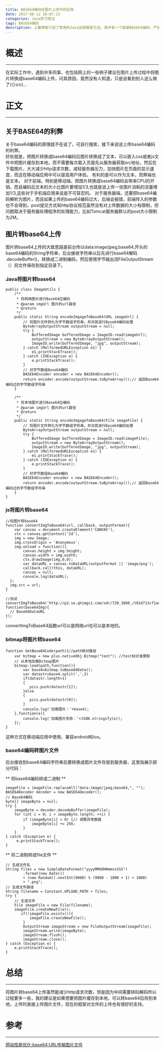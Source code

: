 ```yaml
---
title: BASE64编码在图片上传中的应用
date: 2017-08-12 16:07:13
categories: Java学习笔记
tags: BASE64编码
description: 上篇博客介绍了常用的Java加密解密方法，其中有一个就是BASE64编码，严格地说它并不是加密方法，而是最常见的用于传输8Bit字节码的编码方式之一，用于在HTTP环境下传递较长的标识信息。
---
```

# 概述 #
---
在实际工作中，遇到许多同事，也包括网上的一些例子建议在图片上传过程中将图片转换成base64编码上传，问其原因，竟然没有人知道，只是说看到别人这么做了(⊙o⊙)…

# 正文 #
---
## 关于BASE64的利弊 ##
关于base64编码的原理就不在说了，可自行搜索，接下来说说上传base64编码的利弊。  
好处就是，把图片转换成base64编码后图片转换成了文本，可以嵌入css或者js文件中把图片缓存到本地，而不需要每次载入页面先从服务器获取src地址，然后在下载图片，大大减少http请求次数，减轻服务器压力，加快图片在页面的显示速度，而这在移动端应用中可以提高用户体验。
有利的是可以作为文本，而弊端也是文本。
对于前端，特别是移动端，把图片转换成base64编码会带来CPU的开销，而且编码后文本的大小比图片要增加1/3,也就是说上传一张图片消耗的流量增加1/3,这些对于手机端应用来说是不可容忍的。
对于服务器端，还要把base64编码解析为图片，而且如果上传的base64编码过大，后端会报错，前端传入的参数也不会得到，post提交方式和http协议规范虽然没有对上传数据的大小有限制，但问题取决于服务器处理程序的处理能力，比如Tomcat服务器默认的post大小限制为2M。  

## 图片转base64上传 ##
图片转base64上传的大致思路是前台传以data:image/jpeg;base64,开头的base64编码的String字符串，后台接收字符串以后先进行base64解码 .decodeBuffer()，转换成二进制编码，然后使用字节输出流FileOutputStream（）将文件保存到指定目录下。  

### Java将图片转base64 ###  

	public class ImageUtils {  
	    /** 
	     * 将网络图片进行Base64位编码 
	     * @param imgUrl 图片的url路径
	     * @return 
	     */  
	    public static String encodeImgageToBase64(URL imageUrl) {
			// 将图片文件转化为字节数组字符串，并对其进行Base64编码处理  
	        ByteArrayOutputStream outputStream = null;  
	        try {  
	            BufferedImage bufferedImage = ImageIO.read(imageUrl);  
	            outputStream = new ByteArrayOutputStream();  
	            ImageIO.write(bufferedImage, "jpg", outputStream);  
	        } catch (MalformedURLException e1) {  
	            e1.printStackTrace();  
	        } catch (IOException e) {  
	            e.printStackTrace();  
	        }  
	        // 对字节数组Base64编码  
	        BASE64Encoder encoder = new BASE64Encoder();  
	        return encoder.encode(outputStream.toByteArray());// 返回Base64编码过的字节数组字符串  
	    }
		
		/** 
	     * 将本地图片进行Base64位编码 
	     * @param imgUrl 图片的url路径
	     * @return 
	     */  
	    public static String encodeImgageToBase64(File imageFile) {
			// 将图片文件转化为字节数组字符串，并对其进行Base64编码处理  
	        ByteArrayOutputStream outputStream = null;  
	        try {  
	            BufferedImage bufferedImage = ImageIO.read(imageFile);  
	            outputStream = new ByteArrayOutputStream();  
	            ImageIO.write(bufferedImage, "jpg", outputStream);  
	        } catch (MalformedURLException e1) {  
	            e1.printStackTrace();  
	        } catch (IOException e) {  
	            e.printStackTrace();  
	        }  
	        // 对字节数组Base64编码  
	        BASE64Encoder encoder = new BASE64Encoder();  
	        return encoder.encode(outputStream.toByteArray());// 返回Base64编码过的字节数组字符串  
	    }
	}

### js将图片转base64 ### 

	//将图片转base64
	function convertImgToBase64(url, callback, outputFormat){
	  	var canvas = document.createElement('CANVAS'),
	  	ctx = canvas.getContext('2d'),
	    img = new Image;
	  	img.crossOrigin = 'Anonymous';
	  	img.onload = function(){
		    canvas.height = img.height;
		    canvas.width = img.width;
		    ctx.drawImage(img,0,0);
		    var dataURL = canvas.toDataURL(outputFormat || 'image/png');
		    callback.call(this, dataURL);
		    canvas = null; 
		    console.log(dataURL);
	  };
	  img.src = url;
	}
	 
	//测试
	convertImgToBase64('http://p2.so.qhimgs1.com/sdr/720_1080_/t01d713cf1ad6717772.jpg', function(base64Img){
	  // Base64DataURL
	}); 

convertImgToBase64函数url可以是网络url也可以是本地的。

### bitmap将图片转base64 ###
	
	function GetBase64Code(path){//path绝对路径
		var bitmap = new plus.nativeObj.Bitmap("test"); //test标识谁便取
		// 从本地加载Bitmap图片
		bitmap.load(path,function(){
			var base4=bitmap.toBase64Data();
			var datastr=base4.split(',',3)
			if(datastr.length>1)
			{
			   pics.push(datastr[1]);
			}else
			{
			   pics.push(datastr[0]);
			}
			console.log('加载图片：'+base4);
		},function(e){
			console.log('加载图片失败：'+JSON.stringify(e));
		});
	}

这种方式在移动端应用中使用，兼容android和ios。


### base64编码转图片文件 ###

后台接收到base64编码字符串后要转换成图片文件存放到服务器，这里指展示部分代码：

** 将base64编码转成二进制 **

	imageFile = imageFile.replaceAll("data:image/jpeg;base64,", "");      
	BASE64Decoder decoder = new BASE64Decoder();
	// Base64解码      
	byte[] imageByte = null;
	try {
		imageByte = decoder.decodeBuffer(imageFile);      
		for (int i = 0; i < imageByte.length; ++i) {      
			if (imageByte[i] < 0) {// 调整异常数据      
				imageByte[i] += 256;      
			}      
		}      
	} catch (Exception e) {
		 e.printStackTrace(); 
	} 

** 将二进制转成file文件 **

	// 生成文件名
    String files = new SimpleDateFormat("yyyyMMddHHmmssSSS")
            .format(new Date())
            + (new Random().nextInt(9000) % (9000 - 1000 + 1) + 1000)
            + ".png";
    // 生成文件路径
    String filename = Constant.UPLOAD_PATH + files;     
    try {
        // 生成文件         
        File imageFile = new File(filename);
        imageFile.createNewFile();
           if(!imageFile.exists()){
               imageFile.createNewFile();
            }
            OutputStream imageStream = new FileOutputStream(imageFile);
            imageStream.write(imageByte);
            imageStream.flush();
            imageStream.close();                    
    } catch (Exception e) {         
        e.printStackTrace();
    }

# 总结 #
---
将图片转base64上传虽然能减少http请求次数，但是因为中间需要转码解码所以过程要多一些，我的建议是如果想要把图片缓存到本地，可以转base64后存到本地，上传时直接上传图片文件，现在的框架对文件的上传也有很好的支持。

# 参考 #
---

[网站性能优化:base64:URL传输图片文件](http://blog.csdn.net/xymyeah/article/details/8559136)